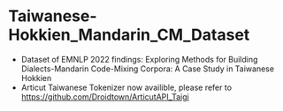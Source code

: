 # Taiwanese-Hokkien_Mandarin_CM_Dataset
- Dataset of EMNLP 2022 findings: Exploring Methods for Building Dialects-Mandarin Code-Mixing Corpora: A Case Study in Taiwanese Hokkien 
- Articut Taiwanese Tokenizer now availible, please refer to https://github.com/Droidtown/ArticutAPI_Taigi
